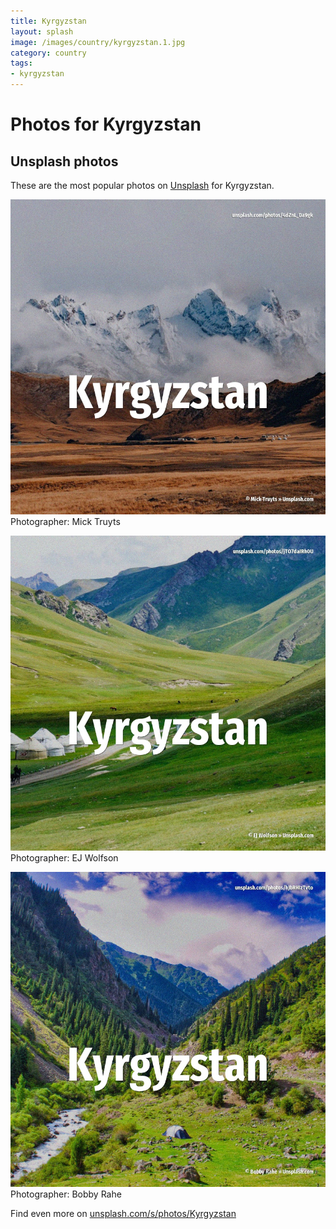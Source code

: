 ```yaml
---
title: Kyrgyzstan
layout: splash
image: /images/country/kyrgyzstan.1.jpg
category: country
tags:
- kyrgyzstan
---
```

# Photos for Kyrgyzstan
 
## Unsplash photos
These are the most popular photos on [Unsplash](https://unsplash.com) for Kyrgyzstan.
 
![Kyrgyzstan](/images/country/kyrgyzstan.1.jpg)
Photographer:  Mick Truyts
 
![Kyrgyzstan](/images/country/kyrgyzstan.2.jpg)
Photographer:  EJ Wolfson
 
![Kyrgyzstan](/images/country/kyrgyzstan.3.jpg)
Photographer:  Bobby Rahe
 
Find even more on [unsplash.com/s/photos/Kyrgyzstan](https://unsplash.com/s/photos/Kyrgyzstan)
 
